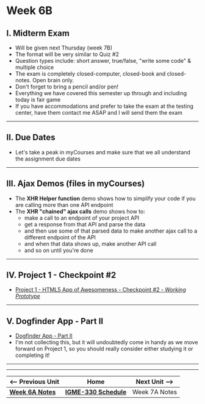 # Week 6B

## I. Midterm Exam
- Will be given next Thursday (week 7B)
- The format will be very similar to Quiz #2
- Question types include: short answer, true/false, "write some code" & multiple choice
- The exam is completely closed-computer, closed-book and closed-notes.  Open brain only.
- Don't forget to bring a pencil and/or pen!
- Everything we have covered this semester up through and including today is fair game
- If you have accommodations and prefer to take the exam at the testing center, have them contact me ASAP and I will send them the exam

<hr>

## II. Due Dates
- Let's take a peak in myCourses and make sure that we all understand the assignment due dates

<hr>

## III. Ajax Demos (files in myCourses)
- The **XHR Helper function** demo shows how to simplify your code if you are calling more than one API endpoint
- The **XHR "chained" ajax calls** demo shows how to:
  - make a call to an endpoint of your project API
  - get a response from that API and parse the data
  - and then use some of that parsed data to make another ajax call to a different endpoint of the API
  - and when that data shows up, make another API call
  - and so on until you're done

<hr>

## IV. Project 1 - Checkpoint #2
- [Project 1 - HTML5 App of Awesomeness - Checkpoint #2 - *Working Prototype*](../projects/p1-checkpoint-2.md)

<hr>

## V. Dogfinder App - Part II
- [Dogfinder App - Part II](https://github.com/tonethar/IGME-330-Master/blob/master/notes/dogfinder-2.md)
- I'm not collecting this, but it will undoubtedly come in handy as we move forward on Project 1, so you should really consider either studying it or completing it!

<hr><hr>

| <-- Previous Unit | Home | Next Unit -->
| --- | --- | --- 
| [**Week 6A Notes**](06A.md)     |  [**IGME-330 Schedule**](../schedule.md) | Week 7A Notes
